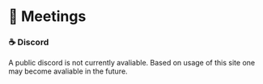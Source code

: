 # 📅 Meetings

### ☕️ Discord

A public discord is not currently avaliable. Based on usage of this site one may become avaliable in the future.


